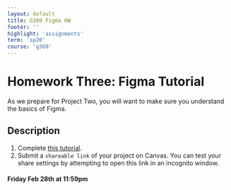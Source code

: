 ```yaml
---
layout: default
title: G360 Figma HW
footer: ''
highlight: 'assignments'
term: 'sp20'
course: 'g360'
---
```

# Homework Three: Figma Tutorial
As we prepare for Project Two, you will want to make sure you understand the basics of Figma.

## Description

1. Complete [this tutorial](https://youtu.be/3q3FV65ZrUs).
2. Submit a `shareable link` of your project on Canvas. You can test your share settings by attempting to open this link in an incognito window.

#### **Friday Feb 28th at 11:59pm**